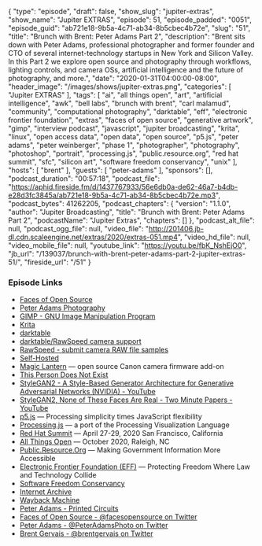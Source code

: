 {
  "type": "episode",
  "draft": false,
  "show_slug": "jupiter-extras",
  "show_name": "Jupiter EXTRAS",
  "episode": 51,
  "episode_padded": "0051",
  "episode_guid": "ab721e18-9b5a-4c71-ab34-8b5cbec4b72e",
  "slug": "51",
  "title": "Brunch with Brent: Peter Adams Part 2",
  "description": "Brent sits down with Peter Adams, professional photographer and former founder and CTO of several internet-technology startups in New York and Silicon Valley. In this Part 2 we explore open source and photography through workflows, lighting controls, and camera OSs, artificial intelligence and the future of photography, and more.",
  "date": "2020-01-31T04:00:00-08:00",
  "header_image": "/images/shows/jupiter-extras.png",
  "categories": [
    "Jupiter EXTRAS"
  ],
  "tags": [
    "ai",
    "all things open",
    "art",
    "artificial intelligence",
    "awk",
    "bell labs",
    "brunch with brent",
    "carl malamud",
    "community",
    "computational photography",
    "darktable",
    "eff",
    "electronic frontier foundation",
    "extras",
    "faces of open source",
    "generative artwork",
    "gimp",
    "interview podcast",
    "javascript",
    "jupiter broadcasting",
    "krita",
    "linux",
    "open access data",
    "open data",
    "open source",
    "p5.js",
    "peter adams",
    "peter weinberger",
    "phase 1",
    "photographer",
    "photography",
    "photoshop",
    "portrait",
    "processing.js",
    "public.resource.org",
    "red hat summit",
    "sfc",
    "silicon art",
    "software freedom conservancy",
    "unix"
  ],
  "hosts": [
    "brent"
  ],
  "guests": [
    "peter-adams"
  ],
  "sponsors": [],
  "podcast_duration": "00:57:18",
  "podcast_file": "https://aphid.fireside.fm/d/1437767933/56e6db0a-de62-46a7-b4db-e28d3fc3845a/ab721e18-9b5a-4c71-ab34-8b5cbec4b72e.mp3",
  "podcast_bytes": 41262205,
  "podcast_chapters": {
    "version": "1.1.0",
    "author": "Jupiter Broadcasting",
    "title": "Brunch with Brent: Peter Adams Part 2",
    "podcastName": "Jupiter Extras",
    "chapters": []
  },
  "podcast_alt_file": null,
  "podcast_ogg_file": null,
  "video_file": "http://201406.jb-dl.cdn.scaleengine.net/extras/2020/extras-051.mp4",
  "video_hd_file": null,
  "video_mobile_file": null,
  "youtube_link": "https://youtu.be/fbK_NshEjO0",
  "jb_url": "/139037/brunch-with-brent-peter-adams-part-2-jupiter-extras-51/",
  "fireside_url": "/51"
}


### Episode Links

  * [Faces of Open Source](http://www.facesofopensource.com/ "Faces of Open Source")
  * [Peter Adams Photography](http://www.peteradamsphoto.com/ "Peter Adams Photography")
  * [GIMP - GNU Image Manipulation Program](https://www.gimp.org/ "GIMP - GNU Image Manipulation Program")
  * [Krita](https://krita.org "Krita")
  * [darktable](https://www.darktable.org/ "darktable")
  * [darktable/RawSpeed camera support](https://rawspeed.org/CameraSupport.html "darktable/RawSpeed camera support")
  * [RawSpeed - submit camera RAW file samples](https://raw.pixls.us/ "RawSpeed - submit camera RAW file samples")
  * [Self-Hosted](https://selfhosted.show/ "Self-Hosted")
  * [Magic Lantern](https://magiclantern.fm "Magic Lantern") — open source Canon camera firmware add-on
  * [This Person Does Not Exist](https://thispersondoesnotexist.com/ "This Person Does Not Exist")
  * [StyleGAN2 - A Style-Based Generator Architecture for Generative Adversarial Networks (NVIDIA) - YouTube](https://www.youtube.com/watch?v=kSLJriaOumA "StyleGAN2 - A Style-Based Generator Architecture for Generative Adversarial Networks \(NVIDIA\) - YouTube")
  * [StyleGAN2, None of These Faces Are Real - Two Minute Papers - YouTube](https://www.youtube.com/watch?v=-cOYwZ2XcAc "StyleGAN2, None of These Faces Are Real - Two Minute Papers - YouTube")
  * [p5.js](https://p5js.org/ "p5.js") — Processing simplicity times JavaScript flexibility
  * [Processing.js](http://processingjs.org/ "Processing.js") — a port of the Processing Visualization Language
  * [Red Hat Summit](https://www.redhat.com/en/summit "Red Hat Summit") — April 27-29, 2020 San Francisco, California
  * [All Things Open](https://allthingsopen.org/ "All Things Open") — October 2020, Raleigh, NC
  * [Public.Resource.Org](https://public.resource.org/ "Public.Resource.Org") — Making Government Information More Accessible
  * [Electronic Frontier Foundation (EFF)](https://www.eff.org "Electronic Frontier Foundation \(EFF\)") — Protecting Freedom Where Law and Technology Collide
  * [Software Freedom Conservancy](https://sfconservancy.org/ "Software Freedom Conservancy")
  * [Internet Archive](https://www.archive.org/ "Internet Archive")
  * [Wayback Machine](http://www.wayback.com/ "Wayback Machine")
  * [Peter Adams - Printed Circuits](http://www.peteradamsphoto.com/printed-circuits/ "Peter Adams - Printed Circuits")
  * [Faces of Open Source - @facesopensource on Twitter](https://twitter.com/facesopensource "Faces of Open Source - @facesopensource on Twitter")
  * [Peter Adams - @PeterAdamsPhoto on Twitter](https://twitter.com/PeterAdamsPhoto "Peter Adams - @PeterAdamsPhoto on Twitter")
  * [Brent Gervais - @brentgervais on Twitter](https://twitter.com/brentgervais "Brent Gervais - @brentgervais on Twitter")


